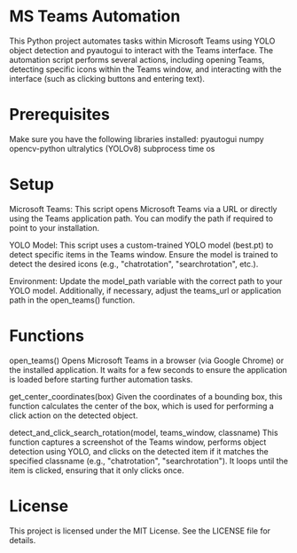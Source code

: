 # MS Teams Automation
This Python project automates tasks within Microsoft Teams using YOLO object detection and pyautogui to interact with the Teams interface. The automation script performs several actions, including opening Teams, detecting specific icons within the Teams window, and interacting with the interface (such as clicking buttons and entering text).

# Prerequisites
Make sure you have the following libraries installed:
pyautogui
numpy
opencv-python
ultralytics (YOLOv8)
subprocess
time
os
# Setup
Microsoft Teams: This script opens Microsoft Teams via a URL or directly using the Teams application path. You can modify the path if required to point to your installation.

YOLO Model: This script uses a custom-trained YOLO model (best.pt) to detect specific items in the Teams window. Ensure the model is trained to detect the desired icons (e.g., "chatrotation", "searchrotation", etc.).

Environment: Update the model_path variable with the correct path to your YOLO model. Additionally, if necessary, adjust the teams_url or application path in the open_teams() function.

# Functions
open_teams()
Opens Microsoft Teams in a browser (via Google Chrome) or the installed application. It waits for a few seconds to ensure the application is loaded before starting further automation tasks.

get_center_coordinates(box)
Given the coordinates of a bounding box, this function calculates the center of the box, which is used for performing a click action on the detected object.

detect_and_click_search_rotation(model, teams_window, classname)
This function captures a screenshot of the Teams window, performs object detection using YOLO, and clicks on the detected item if it matches the specified classname (e.g., "chatrotation", "searchrotation"). It loops until the item is clicked, ensuring that it only clicks once.

# License
This project is licensed under the MIT License. See the LICENSE file for details.
